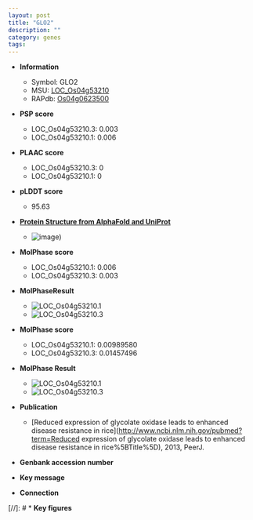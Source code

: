```yaml
---
layout: post
title: "GLO2"
description: ""
category: genes
tags: 
---
```


* **Information**  
    + Symbol: GLO2  
    + MSU: [LOC_Os04g53210](http://rice.plantbiology.msu.edu/cgi-bin/ORF_infopage.cgi?orf=LOC_Os04g53210)  
    + RAPdb: [Os04g0623500](http://rapdb.dna.affrc.go.jp/viewer/gbrowse_details/irgsp1?name=Os04g0623500)  

* **PSP score**  
    + LOC_Os04g53210.3: 0.003 
    + LOC_Os04g53210.1: 0.006 

* **PLAAC score**  
    + LOC_Os04g53210.3: 0 
    + LOC_Os04g53210.1: 0 

* **pLDDT score**
    + 95.63

* **[Protein Structure from AlphaFold and UniProt](https://www.uniprot.org/uniprotkb/Q7FAS1/entry#structure)**
    + ![image](https://ricepsp.github.io/images/Q7/AF-Q7FAS1-F1.png))

* **MolPhase score**
    + LOC_Os04g53210.1: 0.006
    + LOC_Os04g53210.3: 0.003

* **MolPhaseResult**
    + ![LOC_Os04g53210.1](https://ricepsp.github.io/pictures/LOC_Os04g/LOC_Os04g53210.1.png)
    + ![LOC_Os04g53210.3](https://ricepsp.github.io/pictures/LOC_Os04g/LOC_Os04g53210.3.png)

* **MolPhase score**
    + LOC_Os04g53210.1: 0.00989580
    + LOC_Os04g53210.3: 0.01457496

* **MolPhase Result**
    + ![LOC_Os04g53210.1](https://304243504.github.io/Pictures/LOC_Os04g/LOC_Os04g53210.1.png)
    + ![LOC_Os04g53210.3](https://304243504.github.io/Pictures/LOC_Os04g/LOC_Os04g53210.3.png)

* **Publication**  
    + [Reduced expression of glycolate oxidase leads to enhanced disease resistance in rice](http://www.ncbi.nlm.nih.gov/pubmed?term=Reduced expression of glycolate oxidase leads to enhanced disease resistance in rice%5BTitle%5D), 2013, PeerJ.

* **Genbank accession number**  

* **Key message**  

* **Connection**  

[//]: # * **Key figures**  


